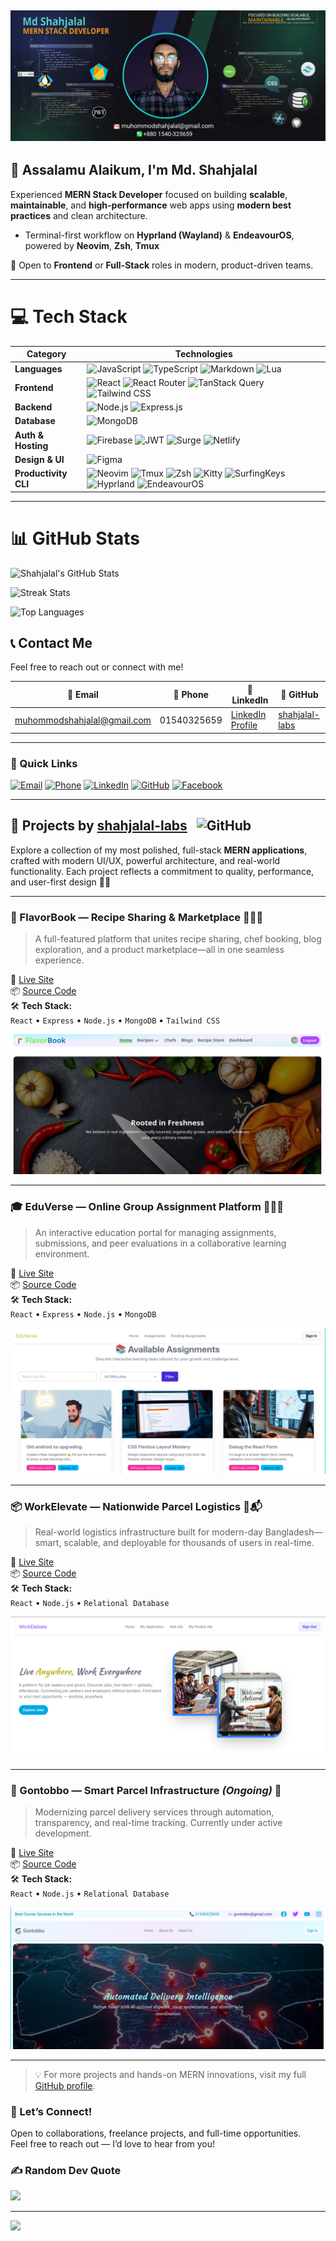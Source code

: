 ## <img src="./assets/Banner.jpg" alt="mdshahjalal5" />

## 👋 Assalamu Alaikum, I'm **Md. Shahjalal**

Experienced **MERN Stack Developer** focused on building **scalable**, **maintainable**, and **high-performance** web apps using **modern best practices** and clean architecture.

- Terminal-first workflow on **Hyprland (Wayland)** & **EndeavourOS**, powered by **Neovim**, **Zsh**, **Tmux**

🎯 Open to **Frontend** or **Full-Stack** roles in modern, product-driven teams.

---

# 💻 Tech Stack

| Category             | Technologies                                                                                                                                                                                                                                                                                                                                                                                                                                                                                                                                                                                                                                                                                      |
| -------------------- | ------------------------------------------------------------------------------------------------------------------------------------------------------------------------------------------------------------------------------------------------------------------------------------------------------------------------------------------------------------------------------------------------------------------------------------------------------------------------------------------------------------------------------------------------------------------------------------------------------------------------------------------------------------------------------------------------- |
| **Languages**        | ![JavaScript](https://img.shields.io/badge/-JavaScript-333333?style=flat&logo=javascript) ![TypeScript](https://img.shields.io/badge/-TypeScript-3178c6?style=flat&logo=typescript&logoColor=white) ![Markdown](https://img.shields.io/badge/-Markdown-333333?style=flat&logo=markdown) ![Lua](https://img.shields.io/badge/-Lua-2c2d72?style=flat&logo=lua&logoColor=white)                                                                                                                                                                                                                                                                                                                      |
| **Frontend**         | ![React](https://img.shields.io/badge/-React-20232a?style=flat&logo=react&logoColor=61dafb) ![React Router](https://img.shields.io/badge/-React_Router-ca4245?style=flat&logo=react-router&logoColor=white) ![TanStack Query](https://img.shields.io/badge/-TanStack_Query-ff4154?style=flat&logo=react-query&logoColor=white) ![Tailwind CSS](https://img.shields.io/badge/-Tailwind-06b6d4?style=flat&logo=tailwind-css)                                                                                                                                                                                                                                                                        |
| **Backend**          | ![Node.js](https://img.shields.io/badge/-Node.js-43853d?style=flat&logo=node.js&logoColor=white) ![Express.js](https://img.shields.io/badge/-Express.js-333333?style=flat&logo=express&logoColor=white)                                                                                                                                                                                                                                                                                                                                                                                                                                                                                           |
| **Database**         | ![MongoDB](https://img.shields.io/badge/-MongoDB-4ea94b?style=flat&logo=mongodb&logoColor=white)                                                                                                                                                                                                                                                                                                                                                                                                                                                                                                                                                                                                  |
| **Auth & Hosting**   | ![Firebase](https://img.shields.io/badge/-Firebase-ffca28?style=flat&logo=firebase&logoColor=black) ![JWT](https://img.shields.io/badge/-JWT-000000?style=flat&logo=json-web-tokens&logoColor=white) ![Surge](https://img.shields.io/badge/-Surge-000000?style=flat&logo=vercel&logoColor=white) ![Netlify](https://img.shields.io/badge/-Netlify-00C7B7?style=flat&logo=netlify&logoColor=white)                                                                                                                                                                                                                                                                                                 |
| **Design & UI**      | ![Figma](https://img.shields.io/badge/-Figma-333333?style=flat&logo=figma&logoColor=white)                                                                                                                                                                                                                                                                                                                                                                                                                                                                                                                                                                                                        |
| **Productivity CLI** | ![Neovim](https://img.shields.io/badge/-Neovim-57A143?style=flat&logo=neovim&logoColor=white) ![Tmux](https://img.shields.io/badge/-Tmux-1BB91F?style=flat&logoColor=white) ![Zsh](https://img.shields.io/badge/-Zsh-cccccc?style=flat&logo=gnubash&logoColor=black) ![Kitty](https://img.shields.io/badge/-Kitty-3E3E3E?style=flat&logo=windowsterminal&logoColor=white) ![SurfingKeys](https://img.shields.io/badge/-SurfingKeys-000000?style=flat&logo=firefox&logoColor=white) ![Hyprland](https://img.shields.io/badge/-Hyprland-0078D4?style=flat&logo=wayland&logoColor=white) ![EndeavourOS](https://img.shields.io/badge/-EndeavourOS-7C3AED?style=flat&logo=arch-linux&logoColor=white) |

---

# 📊 GitHub Stats

![Shahjalal's GitHub Stats](https://github-readme-stats.vercel.app/api?username=shahjalal-labs&theme=nord&hide_border=false&include_all_commits=false&count_private=false)

![Streak Stats](https://github-readme-streak-stats-eight.vercel.app/?user=shahjalal-labs&theme=nord&hide_border=false)

![Top Languages](https://github-readme-stats.vercel.app/api/top-langs/?username=shahjalal-labs&theme=nord&hide_border=false&layout=compact)

## 📞 Contact Me

Feel free to reach out or connect with me!

| 📧 Email                    | 📱 Phone    | 💼 LinkedIn                                               | 🐙 GitHub                                           |
| --------------------------- | ----------- | --------------------------------------------------------- | --------------------------------------------------- |
| muhommodshahjalal@gmail.com | 01540325659 | [LinkedIn Profile](https://www.linkedin.com/in/your-name) | [shahjalal-labs](https://github.com/shahjalal-labs) |

---

### 🔗 Quick Links

[![Email](https://img.shields.io/badge/Email-muhommodshahjalal@gmail.com-D14836?style=for-the-badge&logo=gmail&logoColor=white)](mailto:muhommodshahjalal@gmail.com)
[![Phone](https://img.shields.io/badge/Call-01540325659-25D366?style=for-the-badge&logo=whatsapp&logoColor=white)](tel:01540325659)
[![LinkedIn](https://img.shields.io/badge/LinkedIn-Profile-0077B5?style=for-the-badge&logo=linkedin&logoColor=white)](https://www.linkedin.com/in/your-name)
[![GitHub](https://img.shields.io/badge/GitHub-shahjalal--labs-181717?style=for-the-badge&logo=github&logoColor=white)](https://github.com/shahjalal-labs)
[![Facebook](https://img.shields.io/badge/Facebook-Profile-1877F2?style=for-the-badge&logo=facebook&logoColor=white)](https://facebook.com/your-facebook-id)

---

## 🚀 Projects by [shahjalal-labs](https://github.com/shahjalal-labs) &nbsp; ![GitHub](https://img.shields.io/github/followers/shahjalal-labs?label=Follow&style=social)

Explore a collection of my most polished, full-stack **MERN applications**, crafted with modern UI/UX, powerful architecture, and real-world functionality. Each project reflects a commitment to quality, performance, and user-first design 🚀✨

---

### 📘 FlavorBook — Recipe Sharing & Marketplace 🍲🧑‍🍳

> A full-featured platform that unites recipe sharing, chef booking, blog exploration, and a product marketplace—all in one seamless experience.

🔗 [Live Site](https://flavor-book.surge.sh)  
📦 [Source Code](https://github.com/shahjalal-labs/flavor-book-client)  
🛠 **Tech Stack:**  
`React` • `Express` • `Node.js` • `MongoDB` • `Tailwind CSS`

![FlavorBook](./assets/projects/flavorbook.png)

---

### 🎓 EduVerse — Online Group Assignment Platform 🧑‍🏫👥

> An interactive education portal for managing assignments, submissions, and peer evaluations in a collaborative learning environment.

🔗 [Live Site](https://edu-verse.surge.sh)  
📦 [Source Code](https://github.com/shahjalal-labs/eduverse-client)  
🛠 **Tech Stack:**  
`React` • `Express` • `Node.js` • `MongoDB`

![EduVerse](./assets/projects/eduverse.png)

---

### 📦 WorkElevate — Nationwide Parcel Logistics 🚚📬

> Real-world logistics infrastructure built for modern-day Bangladesh—smart, scalable, and deployable for thousands of users in real-time.

🔗 [Live Site](https://workelevate.surge.sh)  
📦 [Source Code](https://github.com/shahjalal-labs/WorkElebate/tree/main/client-WorkElebate)  
🛠 **Tech Stack:**  
`React` • `Node.js` • `Relational Database`

![WorkElevate](./assets/projects/workelevate.png)

---

### 🧭 Gontobbo — Smart Parcel Infrastructure _(Ongoing)_ 🔄

> Modernizing parcel delivery services through automation, transparency, and real-time tracking. Currently under active development.

🔗 [Live Site](https://workelevate.surge.sh/)  
📦 [Source Code](https://github.com/yourname/codeverse)  
🛠 **Tech Stack:**  
`React` • `Node.js` • `Relational Database`

![Gontobbo](./assets/projects/gontobbo.png)

---

> 💡 For more projects and hands-on MERN innovations, visit my full [GitHub profile](https://github.com/shahjalal-labs).

### 🤝 Let’s Connect!

Open to collaborations, freelance projects, and full-time opportunities.  
Feel free to reach out — I’d love to hear from you!

### ✍️ Random Dev Quote

![](https://quotes-github-readme.vercel.app/api?type=horizontal&theme=dark)

---

[![](https://visitcount.itsvg.in/api?id=mdshahjalal5&icon=0&color=0)](https://visitcount.itsvg.in)

<!--
Md. Shahjalal – MERN Stack Developer | React, TypeScript, Firebase, Neovim, Hyprland, Tmux | Open-source, CLI productivity, Linux-first
-->
